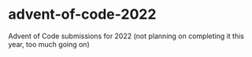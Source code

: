 # advent-of-code-2022

Advent of Code submissions for 2022 (not planning on completing it this year, too much going on)
